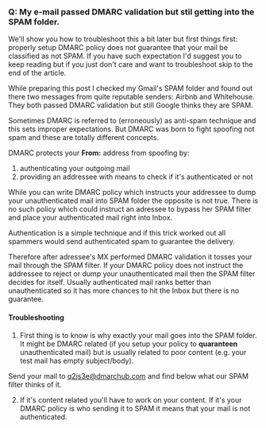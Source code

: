 ### Q: My e-mail passed DMARC validation but stil getting into the SPAM folder.

We'll show you how to troubleshoot this a bit later but first things first: properly setup DMARC policy does not guarantee that your mail be classified as not SPAM. If you have such expectation I'd suggest you to keep reading but if you just don't care and want to troubleshoot skip to the end of the article.

While preparing this post I checked my Gmail's SPAM folder and found out there two messages from quite reputable senders: Airbnb and Whitehouse. They both passed DMARC validation but still Google thinks they are SPAM.

Sometimes DMARC is referred to (erroneously) as anti-spam technique and this sets improper expectations. But DMARC was born to fight spoofing not spam and these are totally different concepts.

DMARC protects your **From:** address from spoofing by:

1. authenticating your outgoing mail
2. providing an addressee with means to check if it's authenticated or not

While you can write DMARC policy which instructs your addressee to dump your unauthenticated mail into SPAM folder the opposite is not true. There is no such policy which could instruct an adressee to bypass her SPAM filter and place your authenticated mail right into Inbox.

Authentication is a simple technique and if this trick worked out all spammers would send authenticated spam to guarantee the delivery.

Therefore after adressee's MX performed DMARC validation it tosses your mail through the SPAM filter. If your DMARC policy does not instruct the addressee to reject or dump your unauthenticated mail then the SPAM filter decides for itself. Usually authenticated mail ranks better than unauthenticated so it has more chances to hit the Inbox but there is no guarantee.

#### Troubleshooting

1. First thing is to know is why exactly your mail goes into the SPAM folder. It might be DMARC related (if you setup your policy to **quaranteen** unauthenticated mail) but is usually related to poor content (e.g. your test mail has empty subject/body).

Send your mail to q2js3e@dmarchub.com and find below what our SPAM filter thinks of it.

2. If it's content related you'll have to work on your content. If it's your DMARC policy is who sending it to SPAM it means that your mail is not authenticated.

